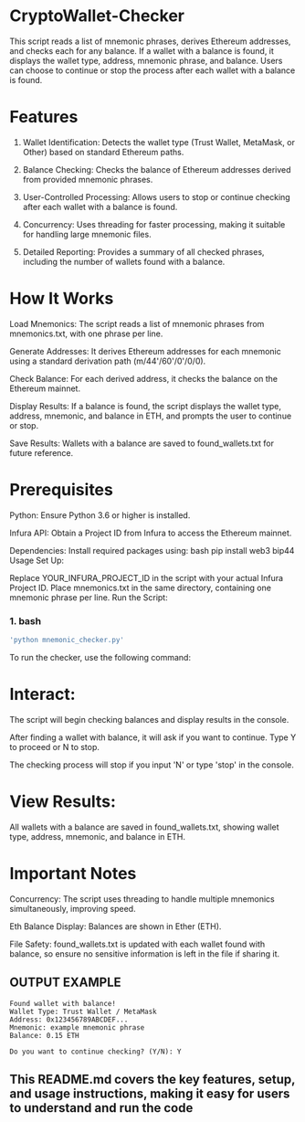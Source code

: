 # CryptoWallet-Checker

This script reads a list of mnemonic phrases, derives Ethereum addresses, and checks each for any balance. If a wallet with a balance is found, it displays the wallet type, address, mnemonic phrase, and balance. Users can choose to continue or stop the process after each wallet with a balance is found.

# Features

1. Wallet Identification: Detects the wallet type (Trust Wallet, MetaMask, or Other) based on standard Ethereum paths.

2. Balance Checking: Checks the balance of Ethereum addresses derived from provided mnemonic phrases.

3. User-Controlled Processing: Allows users to stop or continue checking after each wallet with a balance is found.

5. Concurrency: Uses threading for faster processing, making it suitable for handling large mnemonic files.

6. Detailed Reporting: Provides a summary of all checked phrases, including the number of wallets found with a balance.

# How It Works

Load Mnemonics: The script reads a list of mnemonic phrases from mnemonics.txt, with one phrase per line.

Generate Addresses: It derives Ethereum addresses for each mnemonic using a standard derivation path (m/44'/60'/0'/0/0).

Check Balance: For each derived address, it checks the balance on the Ethereum mainnet.

Display Results: If a balance is found, the script displays the wallet type, address, mnemonic, and balance in ETH, and prompts the user to continue or stop.

Save Results: Wallets with a balance are saved to found_wallets.txt for future reference.

# Prerequisites

Python: Ensure Python 3.6 or higher is installed.

Infura API: Obtain a Project ID from Infura to access the Ethereum mainnet.

Dependencies: Install required packages using:
bash
pip install web3 bip44
Usage
Set Up:

Replace YOUR_INFURA_PROJECT_ID in the script with your actual Infura Project ID.
Place mnemonics.txt in the same directory, containing one mnemonic phrase per line.
Run the Script:

### 1. **bash**



```bash
'python mnemonic_checker.py'
```

To run the checker, use the following command:

# Interact:

The script will begin checking balances and display results in the console.

After finding a wallet with balance, it will ask if you want to continue. Type Y to proceed or N to stop.

The checking process will stop if you input 'N' or type 'stop' in the console.

# View Results:

All wallets with a balance are saved in found_wallets.txt, showing wallet type, address, mnemonic, and balance in ETH.

# Important Notes

Concurrency: The script uses threading to handle multiple mnemonics simultaneously, improving speed.

Eth Balance Display: Balances are shown in Ether (ETH).

File Safety: found_wallets.txt is updated with each wallet found with balance, so ensure no sensitive information is left in the file if sharing it.

## OUTPUT EXAMPLE
```plaintext
Found wallet with balance!
Wallet Type: Trust Wallet / MetaMask
Address: 0x123456789ABCDEF...
Mnemonic: example mnemonic phrase
Balance: 0.15 ETH

Do you want to continue checking? (Y/N): Y
```


## This README.md covers the key features, setup, and usage instructions, making it easy for users to understand and run the code 

